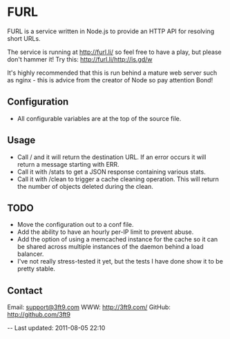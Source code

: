 FURL
====

FURL is a service written in Node.js to provide an HTTP API for resolving short URLs.

The service is running at http://furl.li/ so feel free to have a play, but please don't hammer it! Try this: http://furl.li/http://is.gd/w

It's highly recommended that this is run behind a mature web server such as nginx - this is advice from the creator of Node so pay attention Bond!

Configuration
-------------

* All configurable variables are at the top of the source file.

Usage
-----

* Call / and it will return the destination URL. If an error occurs it will return a message starting with ERR.
* Call it with /stats to get a JSON response containing various stats.
* Call it with /clean to trigger a cache cleaning operation. This will return the number of objects deleted during the clean.


TODO
----

* Move the configuration out to a conf file.
* Add the ability to have an hourly per-IP limit to prevent abuse.
* Add the option of using a memcached instance for the cache so it can be shared across multiple instances of the daemon behind a load balancer.
* I've not really stress-tested it yet, but the tests I have done show it to be pretty stable.

Contact
-------

Email:  support@3ft9.com
WWW:    http://3ft9.com/
GitHub: http://github.com/3ft9

--
Last updated: 2011-08-05 22:10
